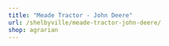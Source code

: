 ```yaml
---
title: "Meade Tractor - John Deere"
url: /shelbyville/meade-tractor-john-deere/
shop: agrarian
---
```

